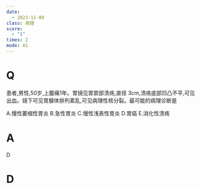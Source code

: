 ```yaml
---
date:
  - 2023-11-09
class: 病理
score:
  - "1"
times: 2
mode: A1
---
```



# Q
患者,男性,50岁,上腹痛1年。胃镜见胃窦部溃疡,直径 3cm,溃疡底部凹凸不平,可见出血。镜下可见胃腺体排列紊乱,可见病理性核分裂。最可能的病理诊断是 

A.慢性萎缩性胃炎
B.急性胃炎
C.慢性浅表性胃炎
D.胃癌
E.消化性溃疡


# A
D





# D